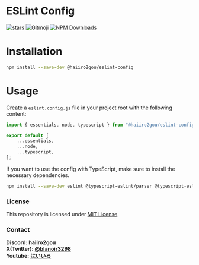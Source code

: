 # ESLint Config

[![stars](https://img.shields.io/github/stars/haiiro2gou/eslint-config?logo=github)](https://github.com/haiiro2gou/eslint-config/stargazers)
[![Gitmoji](https://img.shields.io/badge/gitmoji-%20😜%20😍-FFDD67.svg)](https://gitmoji.carloscuesta.me/)
[![NPM Downloads](https://img.shields.io/npm/dw/%40haiiro2gou%2Feslint-config?label=Downloads)](https://www.npmjs.com/package/%40haiiro2gou/eslint-config)

# Installation

```bash
npm install --save-dev @haiiro2gou/eslint-config
```
# Usage
Create a `eslint.config.js` file in your project root with the following content:
```javascript
import { essentials, node, typescript } from "@haiiro2gou/eslint-config";

export default [
    ...essentials,
    ...node,
    ...typescript,
];
```

If you want to use the config with TypeScript, make sure to install the necessary dependencies.
```bash
npm install --save-dev eslint @typescript-eslint/parser @typescript-eslint/eslint-plugin
```

### License

This repository is licensed under [MIT License](LICENSE).

### Contact

**Discord: haiiro2gou**  
**X(Twitter): [@blanoir3298](https://x.com/blanoir3298)**  
**Youtube: [はいいろ](https://www.youtube.com/@haiiro2gou)**
